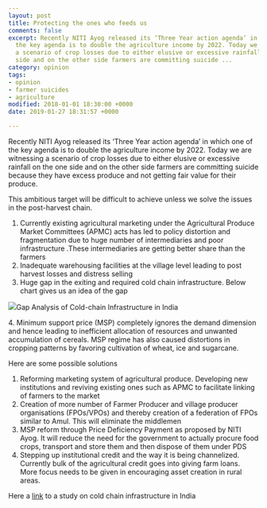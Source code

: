 ```yaml
---
layout: post
title: Protecting the ones who feeds us
comments: false
excerpt: Recently NITI Ayog released its ‘Three Year action agenda’ in which one of
  the key agenda is to double the agriculture income by 2022. Today we are witnessing
  a scenario of crop losses due to either elusive or excessive rainfall on the one
  side and on the other side farmers are committing suicide ...
category: opinion
tags:
- opinion
- farmer suicides
- agriculture
modified: 2018-01-01 18:30:00 +0000
date: 2019-01-27 18:31:57 +0000

---
```

Recently NITI Ayog released its ‘Three Year action agenda’ in which one of the key agenda is to double the agriculture income by 2022. Today we are witnessing a scenario of crop losses due to either elusive or excessive rainfall on the one side and on the other side farmers are committing suicide because they have excess produce and not getting fair value for their produce.

This ambitious target will be difficult to achieve unless we solve the issues in the post-harvest chain.

1. Currently existing agricultural marketing under the Agricultural Produce Market Committees (APMC) acts has led to policy distortion and fragmentation due to huge number of intermediaries and poor infrastructure .These intermediaries are getting better share than the farmers
2. Inadequate warehousing facilities at the village level leading to post harvest losses and distress selling
3. Huge gap in the exiting and required cold chain infrastructure. Below chart gives us an idea of the gap

![](https://cdn-images-1.medium.com/max/1600/1*LzoFNdaGtpk1OuWbXsdJhQ.png)Gap Analysis of Cold-chain Infrastructure in India

4\. Minimum support price (MSP) completely ignores the demand dimension and hence leading to inefficient allocation of resources and unwanted accumulation of cereals. MSP regime has also caused distortions in cropping patterns by favoring cultivation of wheat, ice and sugarcane.

Here are some possible solutions

1. Reforming marketing system of agricultural produce. Developing new institutions and reviving existing ones such as APMC to facilitate linking of farmers to the market
2. Creation of more number of Farmer Producer and village producer organisations (FPOs/VPOs) and thereby creation of a federation of FPOs similar to Amul. This will eliminate the middlemen
3. MSP reform through Price Deficiency Payment as proposed by NITI Ayog. It will reduce the need for the government to actually procure food crops, transport and store them and then dispose of them under PDS
4. Stepping up institutional credit and the way it is being channelized. Currently bulk of the agricultural credit goes into giving farm loans. More focus needs to be given in encouraging asset creation in rural areas.

Here a [link](http://www.nccd.gov.in/PDF/CCSG_Final%20Report_Web.pdf) to a study on cold chain infrastructure in India